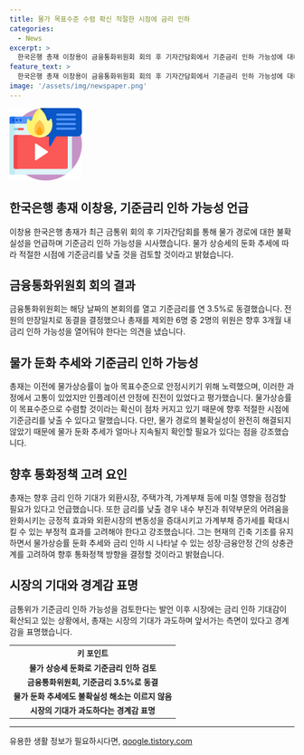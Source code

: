 ```yaml
---
title: 물가 목표수준 수렴 확신 적절한 시점에 금리 인하
categories:
  - News
excerpt: >
  한국은행 총재 이창용이 금융통화위원회 회의 후 기자간담회에서 기준금리 인하 가능성에 대해 언급했다. 그는 물가 안정에 대한 자신감을 표현하면서도 물가 경로의 불확실성이 완전히 해소되지 않았다고 설명했다. 또한, 금리인하가 외환시장, 주택가격, 가계부채 등에 미칠 영향과 관련된 우려도 표명했다. 이에 대해 앞으로의 통화정책은 현재의 긴축 기조를 유지하면서 물가상승률 둔화와 금리 인하로 인해 나타날 수 있는 성장과 금융안정 간의 상충관계를 고려하여 결정될 것이라고 밝혔다.
feature_text: >
  한국은행 총재 이창용이 금융통화위원회 회의 후 기자간담회에서 기준금리 인하 가능성에 대해 언급했다. 그는 물가 안정에 대한 자신감을 표현하면서도 물가 경로의 불확실성이 완전히 해소되지 않았다고 설명했다. 또한, 금리인하가 외환시장, 주택가격, 가계부채 등에 미칠 영향과 관련된 우려도 표명했다. 이에 대해 앞으로의 통화정책은 현재의 긴축 기조를 유지하면서 물가상승률 둔화와 금리 인하로 인해 나타날 수 있는 성장과 금융안정 간의 상충관계를 고려하여 결정될 것이라고 밝혔다.
image: '/assets/img/newspaper.png'
---
```


<p><img src="/assets/img/news.png" alt="rentncar 속보" /></p>

<h2 data-ke-size="size26">한국은행 총재 이창용, 기준금리 인하 가능성 언급</h2>

<p data-ke-size="size16">이창용 한국은행 총재가 최근 금통위 회의 후 기자간담회를 통해 물가 경로에 대한 불확실성을 언급하며 기준금리 인하 가능성을 시사했습니다. 물가 상승세의 둔화 추세에 따라 적절한 시점에 기준금리를 낮출 것을 검토할 것이라고 밝혔습니다.</p>

<h2 data-ke-size="size26">금융통화위원회 회의 결과</h2>

<p data-ke-size="size16">금융통화위원회는 해당 날짜의 본회의를 열고 기준금리를 연 3.5%로 동결했습니다. 전원의 만장일치로 동결을 결정했으나 총재를 제외한 6명 중 2명의 위원은 향후 3개월 내 금리 인하 가능성을 열어둬야 한다는 의견을 냈습니다.</p>

<h2 data-ke-size="size26">물가 둔화 추세와 기준금리 인하 가능성</h2>

<p data-ke-size="size16">총재는 이전에 물가상승률이 높아 목표수준으로 안정시키기 위해 노력했으며, 이러한 과정에서 고통이 있었지만 인플레이션 안정에 진전이 있었다고 평가했습니다. 물가상승률이 목표수준으로 수렴할 것이라는 확신이 점차 커지고 있기 때문에 향후 적절한 시점에 기준금리를 낮출 수 있다고 말했습니다. 다만, 물가 경로의 불확실성이 완전히 해결되지 않았기 때문에 물가 둔화 추세가 얼마나 지속될지 확인할 필요가 있다는 점을 강조했습니다.</p>

<h2 data-ke-size="size26">향후 통화정책 고려 요인</h2>

<p data-ke-size="size16">총재는 향후 금리 인하 기대가 외환시장, 주택가격, 가계부채 등에 미칠 영향을 점검할 필요가 있다고 언급했습니다. 또한 금리를 낮출 경우 내수 부진과 취약부문의 어려움을 완화시키는 긍정적 효과와 외환시장의 변동성을 증대시키고 가계부채 증가세를 확대시킬 수 있는 부정적 효과를 고려해야 한다고 강조했습니다. 그는 현재의 긴축 기조를 유지하면서 물가상승률 둔화 추세와 금리 인하 시 나타날 수 있는 성장·금융안정 간의 상충관계를 고려하여 향후 통화정책 방향을 결정할 것이라고 밝혔습니다.</p>

<h2 data-ke-size="size26">시장의 기대와 경계감 표명</h2>

<p data-ke-size="size16">금통위가 기준금리 인하 가능성을 검토한다는 발언 이후 시장에는 금리 인하 기대감이 확산되고 있는 상황에서, 총재는 시장의 기대가 과도하며 앞서가는 측면이 있다고 경계감을 표명했습니다.</p>

<table>
    <tr>
        <th>키 포인트</th>
    </tr>
    <tr>
        <td style="text-align: center; height: 17px;"><b>물가 상승세 둔화로 기준금리 인하 검토</b></td>
    </tr>
    <tr>
        <td style="text-align: center; height: 17px;"><b>금융통화위원회, 기준금리 3.5%로 동결</b></td>
    </tr>
    <tr>
        <td style="text-align: center; height: 17px;"><b>물가 둔화 추세에도 불확실성 해소는 이르지 않음</b></td>
    </tr>
    <tr>
        <td style="text-align: center; height: 17px;"><b>시장의 기대가 과도하다는 경계감 표명</b></td>
    </tr>
</table>

<p><hr></p>
유용한 생활 정보가 필요하시다면, <a href="https://qoogle.tistory.com" rel="dofollow">qoogle.tistory.com</a>


